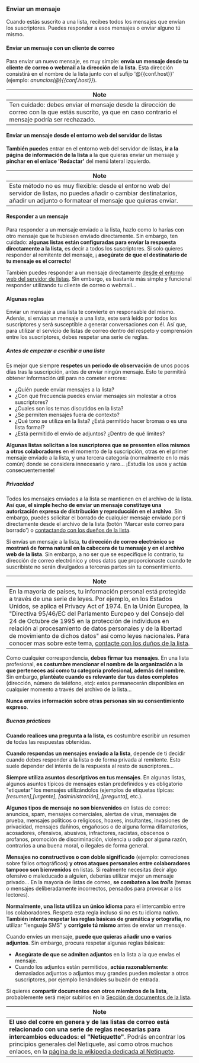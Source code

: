 ### <span id="sendmsg"></span>Enviar un mensaje

Cuando estás suscrito a una lista, recibes todos los mensajes que envían los suscriptores. Puedes responder a esos mensajes o enviar alguno tú mismo.

#### Enviar un mensaje con un cliente de correo

Para enviar un nuevo mensaje, es muy simple: **envía un mensaje desde tu cliente de correo o webmail a la dirección de la lista**. Esta dirección consistirá en el nombre de la lista junto con el sufijo '@{{conf.host}}' (ejemplo: *anuncios(@){{conf.host}}*).

| Note |
|------|
| Ten cuidado: debes enviar el mensaje desde la dirección de correo con la que estás suscrito, ya que en caso contrario el mensaje podría ser rechazado. |

#### Enviar un mensaje desde el entorno web del servidor de listas

**También puedes** entrar en el entorno web del servidor de listas, **ir a la página de información de la lista** a la que quieras enviar un mensaje y **pinchar en el enlace 'Redactar'** del menú lateral izquierdo.

| Note |
|------|
| Este método no es muy flexible: desde el entorno web del servidor de listas, no puedes añadir o cambiar destinatarios, añadir un adjunto o formatear el mensaje que quieras enviar. |

#### Responder a un mensaje

Para responder a un mensaje enviado a la lista, hazlo como lo harías con otro mensaje que te hubiesen enviado directamente. Sin embargo, ten cuidado: **algunas listas están configuradas para enviar la respuesta directamente a la lista**, es decir a todos los suscriptores. Si solo quieres responder al remitente del mensaje, ¡ **asegúrate de que el destinatario de tu mensaje es el correcto**!

También puedes responder a un mensaje directamente [desde el entorno web del servidor de listas](#answeronline). Sin embargo, es bastante más simple y funcional responder utilizando tu cliente de correo o webmail...

#### <span id="rulesuser"></span>Algunas reglas

Enviar un mensaje a una lista te convierte en responsable del mismo. Adenás, si envías un mensaje a una lista, este será leído por todos los suscriptores y será susceptible a generar conversaciones con él. Así que, para utilizar el servicio de listas de correo dentro del respeto y comprensión entre los suscriptores, debes respetar una serie de reglas.

##### Antes de empezar a escribir a una lista

Es mejor que siempre **respetes un periodo de observación** de unos pocos días tras la suscripción, antes de enviar ningún mensaje. Esto te permitirá obtener información útil para no cometer errores:

-   ¿Quién puede enviar mensajes a la lista?
-   ¿Con qué frecuencia puedes enviar mensajes sin molestar a otros suscriptores?
-   ¿Cuales son los temas discutidos en la lista?
-   ¿Se permiten mensajes fuera de contexto?
-   ¿Qué tono se utiliza en la lista? ¿Está permitido hacer bromas o es una lista formal?
-   ¿Está permitido el envío de adjuntos? ¿Dentro de qué límites?

**Algunas listas solicitan a los suscriptores que se presenten ellos mismos a otros colaboradores** en el momento de la suscripción, otras en el primer mensaje enviado a la lista, y una tercera categoría (normalmente en lo más común) donde se considera innecesario y raro... ¡Estudia los usos y actúa consecuentemente!

##### Privacidad

Todos los mensajes enviados a la lista se mantienen en el archivo de la lista. **Así que, el simple hecho de enviar un mensaje constituye una autorización expresa de distribución y reproducción en el archivo**. Sin embargo, puedes solicitar el borrado de cualquier mensaje enviado por ti directamente desde el archivo de la lista (botón 'Marcar este correo para borrado') o [contactando con los dueños de la lista](faquser#contactadmin.md).

Si envías un mensaje a la lista, **tu dirección de correo electrónico se mostrará de forma natural en la cabecera de tu mensaje y en el archivo web de la lista**. Sin embargo, a no ser que se especifique lo contrario, tu dirección de correo electrónico y otros datos que proporcionaste cuando te suscribiste no serán divulgados a terceras partes sin tu consentimiento.

| Note |
|------|
| En la mayoría de paises, tu información personal está protegida a través de una serie de leyes. Por ejemplo, en los Estados Unidos, se aplica el Privacy Act of 1974. En la Unión Europea, la "Directiva 95/46/EC del Parlamento Europeo y del Consejo del 24 de Octubre de 1995 en la protección de individuos en relación al procesamiento de datos personales y de la libertad de movimiento de dichos datos" así como leyes nacionales. Para conocer mas sobre este tema, [contacte con los duños de la lista](faquser#contactadmin.md). |

Como cualquier correspondencia, **debes firmar tus mensajes**. En una lista profesional, **es costumbre mencionar el nombre de la organización a la que perteneces así como tu categoría profesional, además del nombre**. Sin embargo, **plantéate cuando es relevante dar tus datos completos** (dirección, número de teléfono, etc): estos permanecerán disponibles en cualquier momento a través del archivo de la lista...

**Nunca envíes información sobre otras personas sin su consentimiento expreso**.

##### Buenas prácticas

**Cuando realices una pregunta a la lista**, es costumbre escribir un resumen de todas las respuestas obtenidas.

**Cuando respondas un mensajes enviado a la lista**, depende de ti decidir cuando debes responder a la lista o de forma privada al remitente. Esto suele depender del interés de la respuesta al resto de suscriptores...

**Siempre utiliza asuntos descriptivos en tus mensajes**. En algunas listas, algunos asuntos típicos de mensajes están predefinidos y es obligatorio "etiquetar" los mensajes utilizándolos (ejemplos de etiquetas típicas: *\[resumen\]*,*\[urgente\]*, *\[administración\]*, *\[pregunta\]*, etc.).

**Algunos tipos de mensaje no son bienvenidos** en listas de correo: anuncios, spam, mensajes comerciales, alertas de virus, mensajes de prueba, mensajes políticos o religiosos, hoaxes, insultantes, invasiones de privacidad, mensajes dañinos, engañosos o de alguna forma difamatorios, acosadores, ofensivos, abusivos, infractores, racistas, obscenos o profanos, promoción de discriminación, violencia u odio por alguna razón, contrarios a una buena moral, o ilegales de forma general.

**Mensajes no constructivos o con doble significado** (ejemplo: correciones sobre fallos ortográficos) **y otros ataques personales entre colaboradores tampoco son bienvenidos** en listas. Si realmente necesitas decir algo ofensivo o maleducado a alguien, deberías utilizar mejor un mensaje privado... En la mayoría de listas de correo, **se combaten a los *trolls*** (temas o mensajes deliberadamente incorrectos, pensados para provocar a los lectores).

**Normalmente, una lista utiliza un único idioma** para el intercambio entre los colaboradores. Respeta esta regla incluso si no es tu idioma nativo. **También intenta respetar las reglas básicas de gramática y ortografía**, no utilizar "lenguaje SMS" y **corrígete tú mismo** antes de enviar un mensaje.

Cuando envíes un mensaje, **puede que quieras añadir uno o varios adjuntos**. Sin embargo, procura respetar algunas reglas básicas:

-   **Asegúrate de que se admiten adjuntos** en la lista a la que envías el mensaje.
-   Cuando los adjuntos están permitidos, **actúa razonablemente**: demasiados adjuntos o adjuntos muy grandes pueden molestar a otros suscriptores, por ejemplo llenándoles su buzón de entrada.

Si quieres **compartir documentos con otros miembros de la lista**, probablemente será mejor subirlos en la [Sección de documentos de la lista](shared.md).

| Note |
|------|
| **El uso del corre en genera y de las listas de correo está relacionado con una serie de reglas necesarias para intercambios educados: el "Netiquette"**. Podrás encontrar los principios generales del Netiquete, así como otros muchos enlaces, en la [página de la wikipedia dedicada al Netiquete](http://en.wikipedia.org/wiki/Netiquette). |


